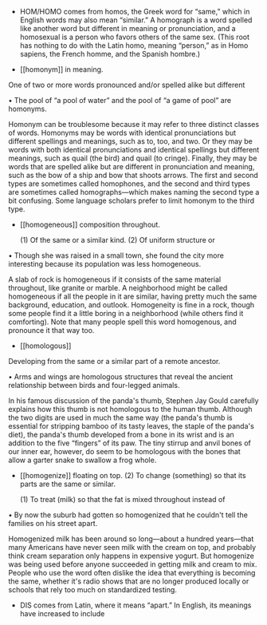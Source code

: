 - HOM/HOMO  comes  from  homos,  the  Greek  word  for  “same,”  which  in  English  words  may  also
mean  “similar.”  A  homograph  is  a  word  spelled  like  another  word  but  different  in  meaning  or
pronunciation,  and  a  homosexual  is  a  person  who  favors  others  of  the  same  sex.  (This  root  has
nothing to do with the Latin homo, meaning “person,” as in Homo sapiens, the French homme, and the
Spanish hombre.)

- [[homonym]] 
in meaning. 

 One of two or more words pronounced and/or spelled alike but different

• The pool of “a pool of water” and the pool of “a game of pool” are homonyms. 

Homonym can be troublesome because it may refer to three distinct classes of words. Homonyms may
be words with identical pronunciations but different spellings and meanings, such as to, too, and two.
Or  they  may  be  words  with  both  identical  pronunciations  and  identical  spellings  but  different
meanings, such as quail (the bird) and quail (to cringe). Finally, they may be words that are spelled
alike but are different in pronunciation and meaning, such as the bow of a ship and bow that shoots
arrows. The first and second types are sometimes called homophones, and the second and third types
are  sometimes  called  homographs—which  makes  naming  the  second  type  a  bit  confusing.  Some
language scholars prefer to limit homonym to the third type.

- [[homogeneous]] 
composition throughout. 

  (1)  Of  the  same  or  a  similar  kind.  (2)  Of  uniform  structure  or

• Though she was raised in a small town, she found the city more interesting because its population
was less homogeneous. 

A slab of rock is homogeneous if it consists of the same material throughout, like granite or marble. A
neighborhood might be called homogeneous if all the people in it are similar, having pretty much the
same background, education, and outlook. Homogeneity is fine in a rock, though some people find it a
little  boring  in  a  neighborhood  (while  others  find  it  comforting).  Note  that  many  people  spell  this
word homogenous, and pronounce it that way too.

- [[homologous]] 

 Developing from the same or a similar part of a remote ancestor. 

• Arms and wings are homologous structures that reveal the ancient relationship between birds and
four-legged animals. 

In his famous discussion of the panda's thumb, Stephen Jay Gould carefully explains how this thumb is
not  homologous  to  the  human  thumb.  Although  the  two  digits  are  used  in  much  the  same  way  (the
panda's thumb is essential for stripping bamboo of its tasty leaves, the staple of the panda's diet), the
panda's thumb developed from a bone in its wrist and is an addition to the five “fingers” of its paw.
The tiny stirrup and anvil bones of our inner ear, however, do seem to be homologous with the bones
that allow a garter snake to swallow a frog whole.

- [[homogenize]] 
floating on top. (2) To change (something) so that its parts are the same or similar. 

  (1)  To  treat  (milk)  so  that  the  fat  is  mixed  throughout  instead  of

• By now the suburb had gotten so homogenized that he couldn't tell the families on his street apart. 

Homogenized  milk  has  been  around  so  long—about  a  hundred  years—that  many  Americans  have
never  seen  milk  with  the  cream  on  top,  and  probably  think  cream  separation  only  happens  in
expensive yogurt. But homogenize was being used before anyone succeeded in getting milk and cream
to mix. People who use the word often dislike the idea that everything is becoming the same, whether
it's  radio  shows  that  are  no  longer  produced  locally  or  schools  that  rely  too  much  on  standardized
testing.

- DIS  comes  from  Latin,  where  it  means  “apart.”  In  English,  its  meanings  have  increased  to  include
